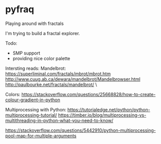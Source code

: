 # pyfraq
Playing around with fractals

I'm trying to build a fractal explorer.

Todo:
- SMP support
- providing nice color palette


Intersting reads:
Mandelbrot: \
https://superliminal.com/fractals/mbrot/mbrot.htm \
http://www.cuug.ab.ca/dewara/mandelbrot/Mandelbrowser.html \
http://paulbourke.net/fractals/mandelbrot/ \

Colors:
https://stackoverflow.com/questions/25668828/how-to-create-colour-gradient-in-python

Multiprocessing with Python:
https://tutorialedge.net/python/python-multiprocessing-tutorial/
https://timber.io/blog/multiprocessing-vs-multithreading-in-python-what-you-need-to-know/

https://stackoverflow.com/questions/5442910/python-multiprocessing-pool-map-for-multiple-arguments

